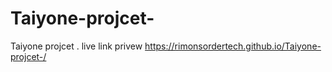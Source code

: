 # Taiyone-projcet-
Taiyone projcet .
live link privew
https://rimonsordertech.github.io/Taiyone-projcet-/
